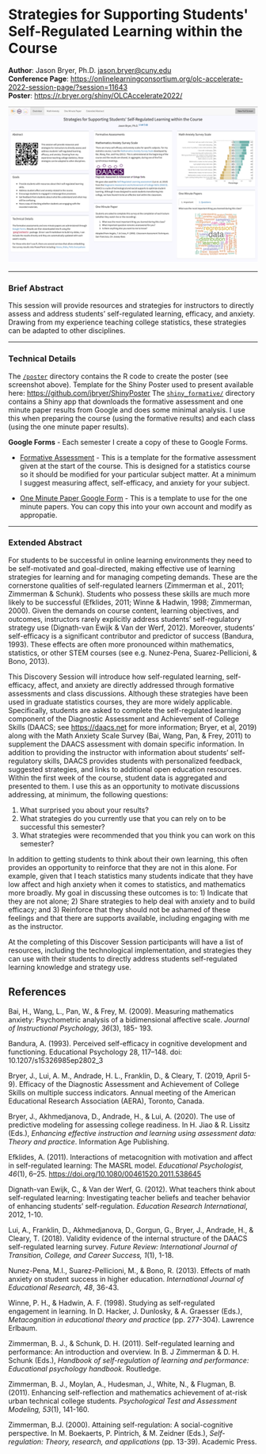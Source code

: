 # Strategies for Supporting Students' Self-Regulated Learning within the Course

**Author**: Jason Bryer, Ph.D. [jason.bryer@cuny.edu](mailto:jason.bryer@cuny.edu)  
**Conference Page**: https://onlinelearningconsortium.org/olc-accelerate-2022-session-page/?session=11643  
**Poster**: https://r.bryer.org/shiny/OLCAccelerate2022/

![Poster Screenshot](poster_screenshot.png)



________________________________________________________________________________
### Brief Abstract

This session will provide resources and strategies for instructors to directly assess and address students’ self-regulated learning, efficacy, and anxiety. Drawing from my experience teaching college statistics, these strategies can be adapted to other disciplines.

________________________________________________________________________________
### Technical Details

The [`/poster`](poster/) directory contains the R code to create the poster (see screenshot above). Template for the Shiny Poster used to present available here: https://github.com/jbryer/ShinyPoster The [`shiny_formative/`](shiny_formative/) directory contains a Shiny app that downloads the formative assessment and one minute paper results from Google and does some minimal analysis. I use this when preparing the course (using the formative results) and each class (using the one minute paper results).

**Google Forms** - Each semester I create a copy of these to Google Forms.

* [Formative Assessment](https://docs.google.com/forms/d/e/1FAIpQLSeO1LHi4j5c19ZcS73L0pfDxNJpXEpdxu5BpqhtiHRSC9X6FQ/viewform?usp=sharing) - This is a template for the formative assessment given at the start of the course. This is designed for a statistics course so it should be modified for your particular subject matter. At a minimum I suggest measuring affect, self-efficacy, and anxiety for your subject.

* [One Minute Paper Google Form](https://docs.google.com/forms/d/e/1FAIpQLSeo3JIYbF32ihFCTTMf4kkwyIKGzGVmY1Nu9iz5jGRKmSicMw/viewform?usp=sharing) - This is a template to use for the one minute papers. You can copy this into your own account and modify as appropatie.

________________________________________________________________________________
### Extended Abstract

For students to be successful in online learning environments they need to be self-motivated and goal-directed, making effective use of learning strategies for learning and for managing competing demands. These are the cornerstone qualities of self-regulated learners (Zimmerman et al., 2011; Zimmerman & Schunk). Students who possess these skills are much more likely to be successful (Efklides, 2011; Winne & Hadwin, 1998; Zimmerman, 2000). Given the demands on course content, learning objectives, and outcomes, instructors rarely explicitly address students’ self-regulatory strategy use (Dignath-van Ewijk & Van der Werf, 2012). Moreover, students’ self-efficacy is a significant contributor and predictor of success (Bandura, 1993). These effects are often more pronounced within mathematics, statistics, or other STEM courses (see e.g. Nunez-Pena, Suarez-Pellicioni, & Bono, 2013).

This Discovery Session will introduce how self-regulated learning, self-efficacy, affect, and anxiety are directly addressed through formative assessments and class discussions. Although these strategies have been used in graduate statistics courses, they are more widely applicable. Specifically, students are asked to complete the self-regulated learning component of the Diagnostic Assessment and Achievement of College Skills (DAACS; see https://daacs.net for more information; Bryer, et al, 2019) along with the Math Anxiety Scale Survey (Bai, Wang, Pan, & Frey, 2011) to supplement the DAACS assessment with domain specific information. In addition to providing the instructor with information about students’ self-regulatory skills, DAACS provides students with personalized feedback, suggested strategies, and links to additional open education resources. Within the first week of the course, student data is aggregated and presented to them. I use this as an opportunity to motivate discussions addressing, at minimum, the following questions:

1. What surprised you about your results?
2. What strategies do you currently use that you can rely on to be successful this semester?
3. What strategies were recommended that you think you can work on this semester?

In addition to getting students to think about their own learning, this often provides an opportunity to reinforce that they are not in this alone. For example, given that I teach statistics many students indicate that they have low affect and high anxiety when it comes to statistics, and mathematics more broadly. My goal in discussing these outcomes is to: 1) Indicate that they are not alone; 2) Share strategies to help deal with anxiety and to build efficacy; and 3) Reinforce that they should not be ashamed of these feelings and that there are supports available, including engaging with me as the instructor.

At the completing of this Discover Session participants will have a list of resources, including the technological implementation, and strategies they can use with their students to directly address students self-regulated learning knowledge and strategy use.

## References

Bai, H., Wang, L., Pan, W., & Frey, M. (2009). Measuring mathematics anxiety: Psychometric analysis of a bidimensional affective scale. *Journal of Instructional Psychology, 36*(3), 185- 193. 

Bandura, A. (1993). Perceived self-efficacy in cognitive development and functioning. Educational Psychology 28, 117–148. doi: 10.1207/s15326985ep2802_3

Bryer, J., Lui, A. M., Andrade, H. L., Franklin, D., & Cleary, T. (2019, April 5-9). Efficacy of the Diagnostic Assessment and Achievement of College Skills on multiple success indicators. Annual meeting of the American Educational Research Association (AERA), Toronto, Canada.

Bryer, J., Akhmedjanova, D., Andrade, H., & Lui, A. (2020). The use of predictive modeling for assessing college readiness. In H. Jiao & R. Lissitz (Eds.), *Enhancing effective instruction and learning using assessment data: Theory and practice*. Information Age Publishing.

Efklides, A. (2011). Interactions of metacognition with motivation and affect in self-regulated learning: The MASRL model. *Educational Psychologist, 46*(1), 6–25. https://doi.org/10.1080/00461520.2011.538645

Dignath-van Ewijk, C., & Van der Werf, G. (2012). What teachers think about self-regulated learning: Investigating teacher beliefs and teacher behavior of enhancing students’ self-regulation. *Education Research International*, 2012, 1-10.

Lui, A., Franklin, D., Akhmedjanova, D., Gorgun, G., Bryer, J., Andrade, H., & Cleary, T. (2018). Validity evidence of the internal structure of the DAACS self-regulated learning survey. *Future Review: International Journal of Transition, College, and Career Success, 1*(1), 1-18. 

Nunez-Pena, M.I., Suarez-Pellicioni, M., & Bono, R. (2013). Effects of math anxiety on student success in higher education. *International Journal of Educational Research, 48*, 36-43.

Winne, P. H., & Hadwin, A. F. (1998). Studying as self-regulated engagement in learning. In D. Hacker, J. Dunlosky, & A. Graesser (Eds.), *Metacognition in educational theory and practice* (pp. 277-304). Lawrence Erlbaum.

Zimmerman, B. J., & Schunk, D. H. (2011). Self-regulated learning and performance: An introduction and overview. In B. J Zimmerman & D. H. Schunk (Eds.), *Handbook of self-regulation of learning and performance: Educational psychology handbook*. Routledge. 

Zimmerman, B. J., Moylan, A., Hudesman, J., White, N., & Flugman, B. (2011). Enhancing self-reflection and mathematics achievement of at-risk urban technical college students. *Psychological Test and Assessment Modeling, 53*(1), 141-160.  

Zimmerman, B.J. (2000). Attaining self-regulation: A social-cognitive perspective. In M. Boekaerts, P. Pintrich, & M. Zeidner (Eds.), *Self-regulation: Theory, research, and applications* (pp. 13-39). Academic Press.
